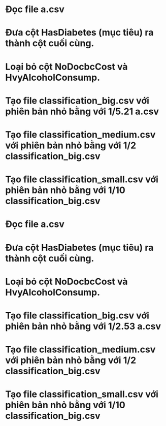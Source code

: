# Đọc file a.csv 
# Đưa cột HasDiabetes (mục tiêu) ra thành cột cuối cùng.
# Loại bỏ cột NoDocbcCost và HvyAlcoholConsump.
# Tạo file classification_big.csv với phiên bản nhỏ bằng với 1/5.21 a.csv 
# Tạo file classification_medium.csv với phiên bản nhỏ bằng với 1/2 classification_big.csv
# Tạo file classification_small.csv với phiên bản nhỏ bằng với 1/10 classification_big.csv


# Đọc file a.csv 
# Đưa cột HasDiabetes (mục tiêu) ra thành cột cuối cùng.
# Loại bỏ cột NoDocbcCost và HvyAlcoholConsump.
# Tạo file classification_big.csv với phiên bản nhỏ bằng với 1/2.53 a.csv 
# Tạo file classification_medium.csv với phiên bản nhỏ bằng với 1/2 classification_big.csv
# Tạo file classification_small.csv với phiên bản nhỏ bằng với 1/10 classification_big.csv